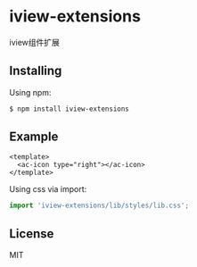 # iview-extensions

iview组件扩展

## Installing

Using npm:

```bash
$ npm install iview-extensions
```

## Example

```vue
<template>
  <ac-icon type="right"></ac-icon>
</template>
```

Using css via import:

```js
import 'iview-extensions/lib/styles/lib.css';
```

## License

MIT
